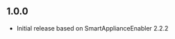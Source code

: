 <!-- https://developers.home-assistant.io/docs/add-ons/presentation#keeping-a-changelog -->

## 1.0.0

- Initial release based on SmartApplianceEnabler 2.2.2
